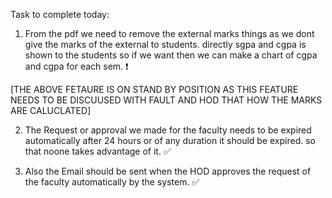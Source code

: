 Task to complete today:
1. From the pdf we need to remove the external marks things as we dont give the marks of the external to students. directly sgpa and cgpa is shown to the students so if we want then we can make a chart of cgpa and cgpa for each sem. ❗

[THE ABOVE FETAURE IS ON STAND BY POSITION AS THIS FEATURE NEEDS TO BE DISCUUSED WITH FAULT AND HOD THAT HOW THE MARKS ARE CALUCLATED]

2. The Request or approval we made for the faculty needs to be expired automatically after 24 hours or of any duration it should be expired. so that noone takes advantage of it. ✅

3. Also the Email should be sent when the HOD approves the request of the faculty automatically by the system. ✅